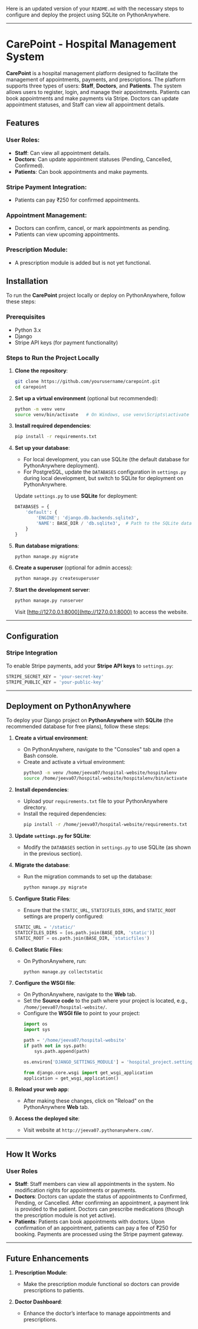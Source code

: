 Here is an updated version of your `README.md` with the necessary steps to configure and deploy the project using SQLite on PythonAnywhere.

---

# CarePoint - Hospital Management System

**CarePoint** is a hospital management platform designed to facilitate the management of appointments, payments, and prescriptions. The platform supports three types of users: **Staff**, **Doctors**, and **Patients**. The system allows users to register, login, and manage their appointments. Patients can book appointments and make payments via Stripe. Doctors can update appointment statuses, and Staff can view all appointment details.

## Features

### User Roles:

- **Staff**: Can view all appointment details.
- **Doctors**: Can update appointment statuses (Pending, Cancelled, Confirmed).
- **Patients**: Can book appointments and make payments.

### Stripe Payment Integration:
- Patients can pay ₹250 for confirmed appointments.

### Appointment Management:
- Doctors can confirm, cancel, or mark appointments as pending.
- Patients can view upcoming appointments.

### Prescription Module:
- A prescription module is added but is not yet functional.

## Installation

To run the **CarePoint** project locally or deploy on PythonAnywhere, follow these steps:

### Prerequisites

- Python 3.x
- Django
- Stripe API keys (for payment functionality)

### Steps to Run the Project Locally

1. **Clone the repository**:
   ```bash
   git clone https://github.com/yourusername/carepoint.git
   cd carepoint
   ```

2. **Set up a virtual environment** (optional but recommended):
   ```bash
   python -m venv venv
   source venv/bin/activate   # On Windows, use venv\Scripts\activate
   ```

3. **Install required dependencies**:
   ```bash
   pip install -r requirements.txt
   ```

4. **Set up your database**:
   - For local development, you can use SQLite (the default database for PythonAnywhere deployment).
   - For PostgreSQL, update the `DATABASES` configuration in `settings.py` during local development, but switch to SQLite for deployment on PythonAnywhere.

   Update `settings.py` to use **SQLite** for deployment:
   ```python
   DATABASES = {
       'default': {
           'ENGINE': 'django.db.backends.sqlite3',
           'NAME': BASE_DIR / 'db.sqlite3',  # Path to the SQLite database file
       }
   }
   ```

5. **Run database migrations**:
   ```bash
   python manage.py migrate
   ```

6. **Create a superuser** (optional for admin access):
   ```bash
   python manage.py createsuperuser
   ```

7. **Start the development server**:
   ```bash
   python manage.py runserver
   ```

   Visit [http://127.0.0.1:8000](http://127.0.0.1:8000) to access the website.

---

## Configuration

### Stripe Integration

To enable Stripe payments, add your **Stripe API keys** to `settings.py`:

```python
STRIPE_SECRET_KEY = 'your-secret-key'
STRIPE_PUBLIC_KEY = 'your-public-key'
```

---

## Deployment on PythonAnywhere

To deploy your Django project on **PythonAnywhere** with **SQLite** (the recommended database for free plans), follow these steps:

1. **Create a virtual environment**:
   - On PythonAnywhere, navigate to the "Consoles" tab and open a Bash console.
   - Create and activate a virtual environment:
     ```bash
     python3 -m venv /home/jeeva07/hospital-website/hospitalenv
     source /home/jeeva07/hospital-website/hospitalenv/bin/activate
     ```

2. **Install dependencies**:
   - Upload your `requirements.txt` file to your PythonAnywhere directory.
   - Install the required dependencies:
     ```bash
     pip install -r /home/jeeva07/hospital-website/requirements.txt
     ```

3. **Update `settings.py` for SQLite**:
   - Modify the `DATABASES` section in `settings.py` to use SQLite (as shown in the previous section).

4. **Migrate the database**:
   - Run the migration commands to set up the database:
     ```bash
     python manage.py migrate
     ```

5. **Configure Static Files**:
   - Ensure that the `STATIC_URL`, `STATICFILES_DIRS`, and `STATIC_ROOT` settings are properly configured:
   ```python
   STATIC_URL = '/static/'
   STATICFILES_DIRS = [os.path.join(BASE_DIR, 'static')]
   STATIC_ROOT = os.path.join(BASE_DIR, 'staticfiles')
   ```

6. **Collect Static Files**:
   - On PythonAnywhere, run:
     ```bash
     python manage.py collectstatic
     ```

7. **Configure the WSGI file**:
   - On PythonAnywhere, navigate to the **Web** tab.
   - Set the **Source code** to the path where your project is located, e.g., `/home/jeeva07/hospital-website/`.
   - Configure the **WSGI file** to point to your project:
     ```python
     import os
     import sys

     path = '/home/jeeva07/hospital-website'
     if path not in sys.path:
         sys.path.append(path)

     os.environ['DJANGO_SETTINGS_MODULE'] = 'hospital_project.settings'

     from django.core.wsgi import get_wsgi_application
     application = get_wsgi_application()
     ```

8. **Reload your web app**:
   - After making these changes, click on "Reload" on the PythonAnywhere **Web** tab.

9. **Access the deployed site**:
   - Visit website at `http://jeeva07.pythonanywhere.com/`.

---

## How It Works

### User Roles

- **Staff**: Staff members can view all appointments in the system. No modification rights for appointments or payments.
- **Doctors**: Doctors can update the status of appointments to Confirmed, Pending, or Cancelled. After confirming an appointment, a payment link is provided to the patient. Doctors can prescribe medications (though the prescription module is not yet active).
- **Patients**: Patients can book appointments with doctors. Upon confirmation of an appointment, patients can pay a fee of ₹250 for booking. Payments are processed using the Stripe payment gateway.

---

## Future Enhancements

1. **Prescription Module**:
   - Make the prescription module functional so doctors can provide prescriptions to patients.

2. **Doctor Dashboard**:
   - Enhance the doctor’s interface to manage appointments and prescriptions.

